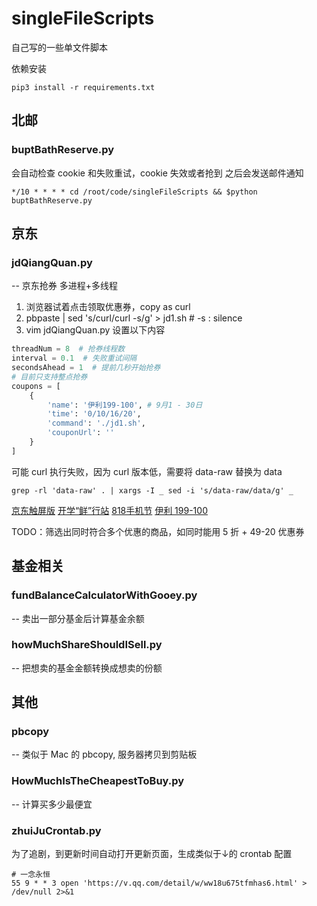 # singleFileScripts
自己写的一些单文件脚本



依赖安装

```shell
pip3 install -r requirements.txt
```

## 北邮

### buptBathReserve.py

会自动检查 cookie 和失败重试，cookie 失效或者抢到 之后会发送邮件通知

```shell
*/10 * * * * cd /root/code/singleFileScripts && $python buptBathReserve.py
```



## 京东

### jdQiangQuan.py

-- 京东抢券 多进程+多线程

1. 浏览器试着点击领取优惠券，copy as curl
2. pbpaste | sed 's/curl/curl -s/g' > jd1.sh # -s : silence
3. vim jdQiangQuan.py 设置以下内容

```python
threadNum = 8  # 抢券线程数
interval = 0.1  # 失败重试间隔
secondsAhead = 1  # 提前几秒开始抢券
# 目前只支持整点抢券
coupons = [
    {
        'name': '伊利199-100', # 9月1 - 30日
        'time': '0/10/16/20',
        'command': './jd1.sh',
        'couponUrl': ''
    }
]
```

可能 curl 执行失败，因为 curl 版本低，需要将 data-raw 替换为 data

```shell
grep -rl 'data-raw' . | xargs -I _ sed -i 's/data-raw/data/g' _
```





[京东触屏版](https://home.m.jd.com/myJd/newhome.action)
[开学“鲜”行站](https://prodev.m.jd.com/mall/active/2NZH88vEYUjzQra71PbGChxZXrbi/index.html?_ts=1597369967804&utm_user=plusmember&gx=RnFjl2UPaTOKmtRP--twX2Qj-Q8Km8Ot_nwh&ad_od=share&utm_source=androidapp&utm_medium=appshare&utm_campaign=t_335139774&utm_term=CopyURL#/)
[818手机节](http://jd.cn.hn/ajSz)
[伊利 199-100](http://jd.cn.hn/ajS2)



TODO：筛选出同时符合多个优惠的商品，如同时能用 5 折 + 49-20 优惠券

## 基金相关
### fundBalanceCalculatorWithGooey.py

-- 卖出一部分基金后计算基金余额

### howMuchShareShouldISell.py

-- 把想卖的基金金额转换成想卖的份额



## 其他

### pbcopy

-- 类似于 Mac 的 pbcopy, 服务器拷贝到剪贴板

### HowMuchIsTheCheapestToBuy.py

-- 计算买多少最便宜

### zhuiJuCrontab.py

为了追剧，到更新时间自动打开更新页面，生成类似于↓的 crontab 配置

```shell
# 一念永恒
55 9 * * 3 open 'https://v.qq.com/detail/w/ww18u675tfmhas6.html' > /dev/null 2>&1
```



